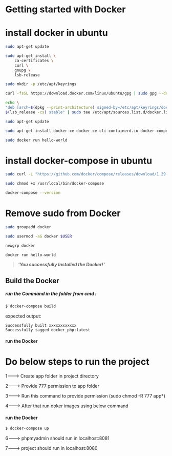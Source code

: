 # Getting started with Docker

# install docker in ubuntu

```bash
sudo apt-get update

sudo apt-get install \
    ca-certificates \
    curl \
    gnupg \
    lsb-release

sudo mkdir -p /etc/apt/keyrings

curl -fsSL https://download.docker.com/linux/ubuntu/gpg | sudo gpg --dearmor -o /etc/apt/keyrings/docker.gpg

echo \
"deb [arch=$(dpkg --print-architecture) signed-by=/etc/apt/keyrings/docker.gpg] https://download.docker.com/linux/ubuntu \
$(lsb_release -cs) stable" | sudo tee /etc/apt/sources.list.d/docker.list > /dev/null

sudo apt-get update

sudo apt-get install docker-ce docker-ce-cli containerd.io docker-compose-plugin

sudo docker run hello-world
```

# install docker-compose in ubuntu

```bash
sudo curl -L "https://github.com/docker/compose/releases/download/1.29.2/docker-compose-$(uname -s)-$(uname -m)" -o /usr/local/bin/docker-compose

sudo chmod +x /usr/local/bin/docker-compose

docker-compose --version
```

# Remove sudo from Docker

```bash
sudo groupadd docker

sudo usermod -aG docker $USER

newgrp docker

docker run hello-world
```

> **_'You successfully Installed the Docker!'_**

## Build the Docker

##### run the Command in the folder from cmd :

```bash
$ docker-compose build
```

expected output:

```
Successfully built xxxxxxxxxxxx
Successfully tagged docker_php:latest
```

#### run the Docker

<!-- ```bash
$ docker-compose up
``` -->

# Do below steps to run the project

1---> Create app folder in project directory

2---> Provide 777 permission to app folder

3---> Run this command to provide permission (sudo chmod -R 777 app\*)

4---> After that run doker images using below command

#### run the Docker

```bash
$ docker-compose up

```

6---> phpmyadmin should run in localhost:8081

7---> project should run in localhost:8080
